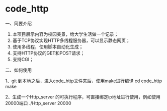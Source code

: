 # code_http
一、简要介绍
1. 本项目展示内容为校园美景，给大学生活做一个记录；
2. 基于TCP协议实现HTTP多线程服务器，可以显示静态网页；
3. 使用多线程，使用脚本自动化生成；
4. 支持HTTP协议的GET和POST请求；
5. 支持CGI；


二、如何使用

1、git 到本地之后，进入code_http文件夹后，使用make进行编译
          cd code_http
          make
          
2、生成一个Http_server 的可执行程序，可直接绑定ip地址进行使用，例如使用20000端口
          ./Http_server 20000

